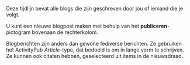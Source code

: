 Deze tijdlijn bevat alle blogs die zijn geschreven door jou of iemand die je volgt.

U kunt een nieuwe blogpost maken met behulp van het **publiceren**-pictogram bovenaan de rechterkolom.

Blogberichten zijn anders dan gewone fediverse berichten. Ze gebruiken het ActivityPub *Article*-type, dat bedoeld is om in lange vorm te schrijven. Ze kunnen ook citaten hebben, geselecteerd uit items in de nieuwsdraad.
